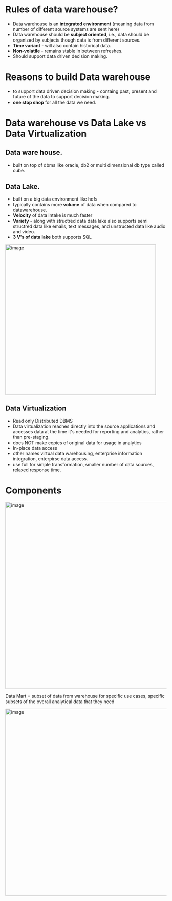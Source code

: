 # Rules of  data warehouse?

- Data warehouse is an **integrated environment** (meaning data from number of different source systems are sent here)
- Data warehouse should be **subject oriented**, i.e., data should be organized by subjects though data is from different sources.
- **Time variant** - will also contain historical data.
- **Non-volatile** - remains stable in between refreshes.
- Should support data driven decision making.

# Reasons to build Data warehouse
  - to support data driven decision making - containg past, present and future of the data to support decision making.
  - **one stop shop** for all the data we need.
 
# Data warehouse vs Data Lake vs Data Virtualization
  ## Data ware house.
  - built on top of dbms like oracle, db2  or multi dimensional db type called cube.
 
  ## Data Lake.
  - built on a big data environment like hdfs
  - typically contains more **volume** of data when compared to datawarehouse.
  - **Velocity** of data intake is much faster
  - **Variety** - along with structred data data lake also supports semi structred data like emails, text messages, and unstructed data like audio and video.
  - **3 V's of data lake**
  both supports SQL

<img width="470" alt="image" src="https://github.com/deepakgowtham/Datascience_Basics/assets/47908891/0b21f918-811d-4658-809c-e9252778153f">

## Data Virtualization
- Read only Distributed DBMS
- Data virtualization reaches directly into the source applications and accesses data at the time it's needed for reporting and analytics, rather than pre-staging.
- does NOT make copies of original data for usage in analytics
- In-place data access
- other names virtual data warehousing, enterprise information integration, enterpirse data access.
- use full for simple transformation, smaller number of data sources, relaxed response time.

# Components

 <img width="584" alt="image" src="https://github.com/deepakgowtham/Datascience_Basics/assets/47908891/c48c62a8-c9d8-4ae8-a7ff-4c4862e2444e">


 Data Mart = subset of data from warehouse for specific use cases, specific subsets of the overall analytical data that they need
 

 <img width="584" alt="image" src="https://github.com/deepakgowtham/Datascience_Basics/assets/47908891/61d540d7-ecaf-43b1-b35d-9136ba9d2b9b">

 

